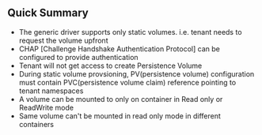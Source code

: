 ## Quick Summary
* The generic driver supports only static volumes. i.e. tenant needs to request the volume upfront
* CHAP [Challenge Handshake Authentication Protocol] can be configured to provide authentication
* Tenant will not get access to create Persistence Volume
* During static volume provsioning, PV(persistence volume) configuration must contain PVC(persistence volume claim) reference pointing to tenant namespaces
* A volume can be mounted to only on container in Read only or ReadWrite mode
* Same volume can't be mounted in read only mode in different containers
